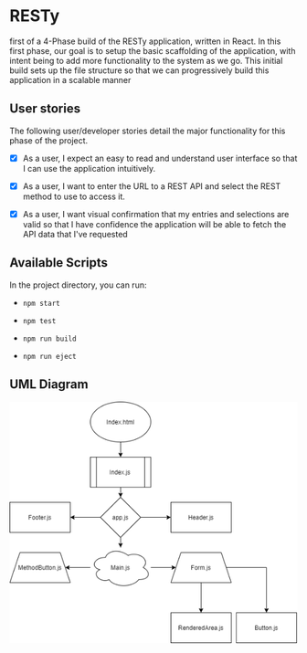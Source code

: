 # RESTy

first of a 4-Phase build of the RESTy application, written in React. In this first phase, our goal is to setup the basic scaffolding of the application, with intent being to add more functionality to the system as we go. This initial build sets up the file structure so that we can progressively build this application in a scalable manner

## User stories

The following user/developer stories detail the major functionality for this phase of the project.

- [x] As a user, I expect an easy to read and understand user interface so that I can use the application intuitively.

- [x] As a user, I want to enter the URL to a REST API and select the REST method to use to access it.

- [x] As a user, I want visual confirmation that my entries and selections are valid so that I have confidence the application will be able to fetch the API data that I've requested

## Available Scripts

In the project directory, you can run:

- `npm start`

- `npm test`

- `npm run build`

- `npm run eject`

## UML Diagram

![UML](./public/assets/resty-yml.png)
